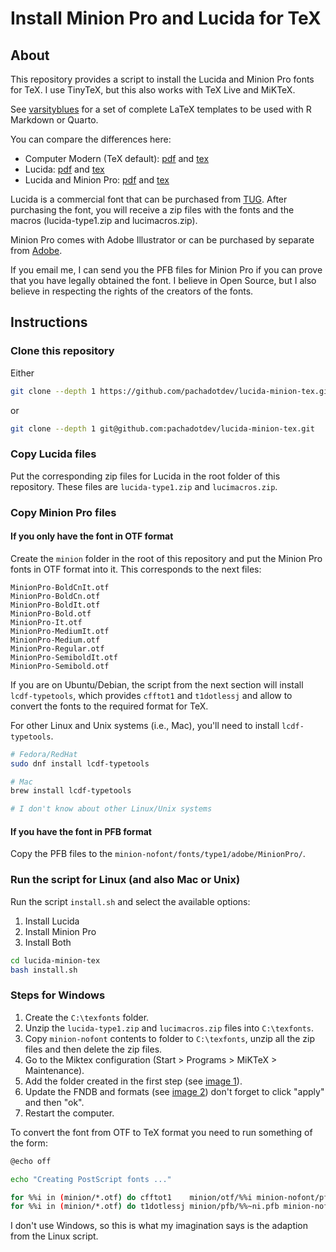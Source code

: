 # Install Minion Pro and Lucida for TeX

## About

This repository provides a script to install the Lucida and Minion Pro fonts for
TeX. I use TinyTeX, but this also works with TeX Live and MiKTeX.

See [varsityblues](https://github.com/pachadotdev/varsityblues) for a set of
complete LaTeX templates to be used with R Markdown or Quarto.

You can compare the differences here:

* Computer Modern (TeX default): [pdf](https://github.com/pachadotdev/lucida-minion-tex/blob/main/demo/computer-modern.pdf) and [tex](https://github.com/pachadotdev/lucida-minion-tex/blob/main/demo/computer-modern.tex)
* Lucida: [pdf](https://github.com/pachadotdev/lucida-minion-tex/blob/main/demo/lucida.pdf) and [tex](https://github.com/pachadotdev/lucida-minion-tex/blob/main/demo/lucida.tex)
* Lucida and Minion Pro: [pdf](https://github.com/pachadotdev/lucida-minion-tex/blob/main/demo/lucida-and-minion.pdf) and [tex](https://github.com/pachadotdev/lucida-minion-tex/blob/main/demo/lucida-and-minion.tex)

Lucida is a commercial font that can be purchased from [TUG](https://www.tug.org/store/lucida/index.html).
After purchasing the font, you will receive a zip files with the fonts and the 
macros (lucida-type1.zip and lucimacros.zip).

Minion Pro comes with Adobe Illustrator or can be purchased by separate from
[Adobe](https://fonts.adobe.com/fonts/minion).

If you email me, I can send you the PFB files for Minion Pro if you can prove
that you have legally obtained the font. I believe in Open Source, but I also
believe in respecting the rights of the creators of the fonts.

## Instructions

### Clone this repository

Either

```bash
git clone --depth 1 https://github.com/pachadotdev/lucida-minion-tex.git
```

or

```bash
git clone --depth 1 git@github.com:pachadotdev/lucida-minion-tex.git
```

### Copy Lucida files

Put the corresponding zip files for Lucida in the root folder of this
repository. These files are `lucida-type1.zip` and `lucimacros.zip`.

### Copy Minion Pro files

#### If you only have the font in OTF format

Create the `minion` folder in the root of this repository and put the Minion Pro
fonts in OTF format into it. This corresponds to the next files:

```
MinionPro-BoldCnIt.otf
MinionPro-BoldCn.otf
MinionPro-BoldIt.otf
MinionPro-Bold.otf
MinionPro-It.otf
MinionPro-MediumIt.otf
MinionPro-Medium.otf
MinionPro-Regular.otf
MinionPro-SemiboldIt.otf
MinionPro-Semibold.otf
```

If you are on Ubuntu/Debian, the script from the next section will install
`lcdf-typetools`, which provides `cfftot1` and `t1dotlessj` and allow to convert
the fonts to the required format for TeX.

For other Linux and Unix systems (i.e., Mac), you'll need to install
`lcdf-typetools`.

```bash
# Fedora/RedHat
sudo dnf install lcdf-typetools

# Mac
brew install lcdf-typetools

# I don't know about other Linux/Unix systems
```

#### If you have the font in PFB format

Copy the PFB files to the `minion-nofont/fonts/type1/adobe/MinionPro/`.

### Run the script for Linux (and also Mac or Unix)

Run the script `install.sh` and select the available options:

1. Install Lucida
2. Install Minion Pro
3. Install Both

```bash
cd lucida-minion-tex
bash install.sh
```

### Steps for Windows

1. Create the `C:\texfonts` folder.
2. Unzip the `lucida-type1.zip` and `lucimacros.zip` files into `C:\texfonts`.
3. Copy `minion-nofont` contents to folder to `C:\texfonts`, unzip all the zip files and then delete the zip files.
4. Go to the Miktex configuration (Start > Programs > MiKTeX > Maintenance).
5. Add the folder created in the first step (see [image 1](https://github.com/pachadotdev/lucida-minion-tex/blob/main/image1.png)).
6. Update the FNDB and formats (see [image 2](https://github.com/pachadotdev/lucida-minion-tex/blob/main/image2.png)) don't forget to click "apply" and then "ok".
7. Restart the computer.

To convert the font from OTF to TeX format you need to run something of the form:

```bash
@echo off

echo "Creating PostScript fonts ..."

for %%i in (minion/*.otf) do cfftot1    minion/otf/%%i minion-nofont/pfb/%%~ni.pfb
for %%i in (minion/*.otf) do t1dotlessj minion/pfb/%%~ni.pfb minion-nofont/pfb/%%~niLCDFJ.pfb
```

I don't use Windows, so this is what my imagination says is the adaption from the Linux script.
